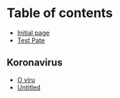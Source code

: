 # Table of contents

* [Initial page](README.md)
* [Test Pate](test-pate.md)

## Koronavirus

* [O viru](koronavirus/o-viru.md)
* [Untitled](koronavirus/untitled-1.md)

